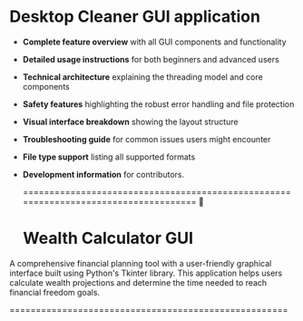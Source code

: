
  # Desktop Cleaner GUI application

- **Complete feature overview** with all GUI components and functionality
- **Detailed usage instructions** for both beginners and advanced users  
- **Technical architecture** explaining the threading model and core components
- **Safety features** highlighting the robust error handling and file protection
- **Visual interface breakdown** showing the layout structure
- **Troubleshooting guide** for common issues users might encounter
- **File type support** listing all supported formats
- **Development information** for contributors.

  ==================================================================================== 🚗

  # Wealth Calculator GUI

A comprehensive financial planning tool with a user-friendly graphical interface built using Python's Tkinter library. 
This application helps users calculate wealth projections and determine the time needed to reach financial freedom goals.



=====================================================
